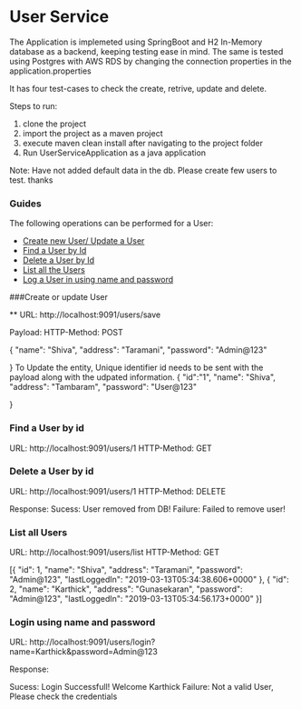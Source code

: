 # User Service
The Application is implemeted using SpringBoot and H2 In-Memory database as a backend, keeping testing ease in mind.
The same is tested using Postgres with AWS RDS by changing the connection properties in the application.properties

It has four test-cases to check the create, retrive, update and delete.

Steps to run:

1. clone the project
2. import the project as a maven project
3. execute maven clean install after navigating to the project folder
4. Run UserServiceApplication as a java application

Note: Have not added default data in the db. Please create few users to test. thanks

### Guides
The following operations can be performed for a User:

* [Create new User/ Update a User](http://localhost:9091/users/save)
* [Find a User by Id](http://localhost:9091/users/1)
* [Delete a User by Id](http://localhost:9091/users/1)
* [List all the Users](http://localhost:9091/users/list)
* [Log a User in using name and password](http://localhost:9091/users/login?name=Karthick&password=Admin@123)

###Create or update User

** URL: http://localhost:9091/users/save

Payload: HTTP-Method: POST

{
  "name": "Shiva",
  "address": "Taramani",
  "password": "Admin@123"
  
}
To Update the entity, Unique identifier id needs to be sent with the payload along with the udpated information.
{
  "id":"1",
  "name": "Shiva",
  "address": "Tambaram",
  "password": "User@123"
  
}



### Find a  User by id

URL: http://localhost:9091/users/1
HTTP-Method: GET


### Delete a User by id

URL: http://localhost:9091/users/1
HTTP-Method: DELETE

Response:
Sucess: User removed from DB! 
Failure: Failed to remove user!

### List all Users

URL: http://localhost:9091/users/list
HTTP-Method: GET

[{
  "id": 1,
  "name": "Shiva",
  "address": "Taramani",
  "password": "Admin@123",
  "lastLoggedIn": "2019-03-13T05:34:38.606+0000"
}, {
  "id": 2,
  "name": "Karthick",
  "address": "Gunasekaran",
  "password": "Admin@123",
  "lastLoggedIn": "2019-03-13T05:34:56.173+0000"
}]

### Login using name and password

URL: http://localhost:9091/users/login?name=Karthick&password=Admin@123

Response:

Sucess: Login Successfull! Welcome Karthick
Failure: Not a valid User, Please check the credentials





